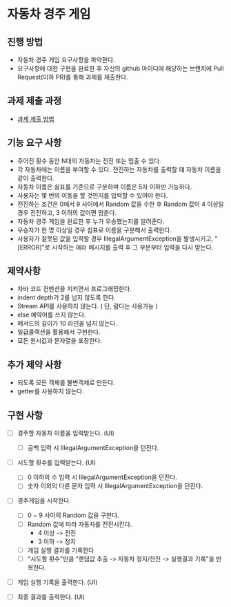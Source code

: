 # 자동차 경주 게임
## 진행 방법
* 자동차 경주 게임 요구사항을 파악한다.
* 요구사항에 대한 구현을 완료한 후 자신의 github 아이디에 해당하는 브랜치에 Pull Request(이하 PR)를 통해 과제를 제출한다.

## 과제 제출 과정
* [과제 제출 방법](https://github.com/next-step/nextstep-docs/tree/master/precourse)

## 기능 요구 사항
- 주어진 횟수 동안 N대의 자동차는 전진 또는 멈출 수 있다.
- 각 자동차에는 이름을 부여할 수 있다. 전진하는 자동차를 출력할 떄 자동차 이름을 같이 출력한다.
- 자동차 이름은 쉼표를 기준으로 구분하며 이름은 5자 이하만 가능하다.
- 사용자는 몇 번의 이동을 할 것인지를 입력할 수 있어야 한다.
- 전진하는 조건은 0에서 9 사이에서 Random 값을 수한 후 Random 값이 4 이상일 경우 전진하고, 3 이하의 값이면 멈춘다.
- 자동차 경주 게임을 완료한 후 누가 우승했는지를 알려준다.
- 우승자가 한 명 이상일 경우 쉽표로 이름을 구분해서 출력한다.
- 사용자가 잘못된 값을 입력할 경우 IllegalArgumentException을 발생시키고, "[ERROR]"로 시작하는 에러 메시지를 출력 후 그 부분부터 입력을 다시 받는다.

## 제약사항
- 자바 코드 컨벤션을 지키면서 프로그래밍한다.
- indent depth가 2를 넘지 않도록 한다.
- Stream API를 사용하지 않는다. ( 단, 람다는 사용가능 )
- else 예약어를 쓰지 않는다.
- 메서드의 길이가 10 라인을 넘지 않는다.
- 일급콜랙션을 활용해서 구현한다.
- 모든 원시값과 문자열을 포장한다.

## 추가 제약 사항
- 되도록 모든 객체를 불변객체로 만든다.
- getter를 사용하지 않는다.

## 구현 사항
- [ ] 경주할 자동차 이름을 입력받는다. (UI)
    - [ ] 공백 입력 시 IllegalArgumentException을 던진다.
- [ ] 시도할 횟수를 입력받는다. (UI)
    - [ ] 0 이하의 수 입력 시 IllegalArgumentException을 던진다.
    - [ ] 숫자 이외의 다른 문자 입력 시 IllegalArgumentException을 던진다.
- [ ] 경주게임을 시작한다.
    - [ ] 0 ~ 9 사이의 Random 값을 구한다.
    - [ ] Random 값에 따라 자동차를 전진시킨다.
        - 4 이상 -> 전진
        - 3 이하 -> 정지
    - [ ] 게임 실행 결과를 기록한다.
    - [ ] "시도할 횟수"만큼 "랜덤값 추출 -> 자동차 정지/전진 -> 실행결과 기록"을 반복한다.
- [ ] 게임 실행 기록을 출력한다. (UI)
- [ ] 최종 결과를 출력한다. (UI)

